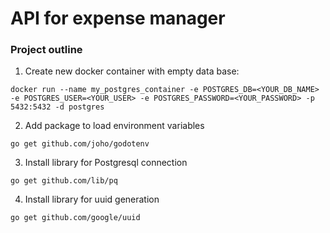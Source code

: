 # API for expense manager
### Project outline

1. Create new docker container with empty data base:
```
docker run --name my_postgres_container -e POSTGRES_DB=<YOUR_DB_NAME> -e POSTGRES_USER=<YOUR_USER> -e POSTGRES_PASSWORD=<YOUR_PASSWORD> -p 5432:5432 -d postgres
```
2. Add package to load environment variables
```
go get github.com/joho/godotenv
```
3. Install library for Postgresql connection
```
go get github.com/lib/pq
```
4. Install library for uuid generation
```
go get github.com/google/uuid
```